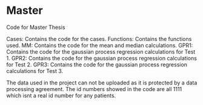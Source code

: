 # Master
Code for Master Thesis

Cases: Contains the code for the cases. 
Functions: Contains the functions used. 
MM: Contains the code for the mean and median calculations. 
GPR1: Contains the code for the gaussian process regression calculations for Test 1. 
GPR2: Contains the code for the gaussian process regression calculations for Test 2.
GPR3: Contains the code for the gaussian process regression calculations for Test 3. 


The data used in the project can not be uploaded as it is protected by a data processing agreement. 
The id numbers showed in the code are all 1111 which isnt a real id number for any patients. 

